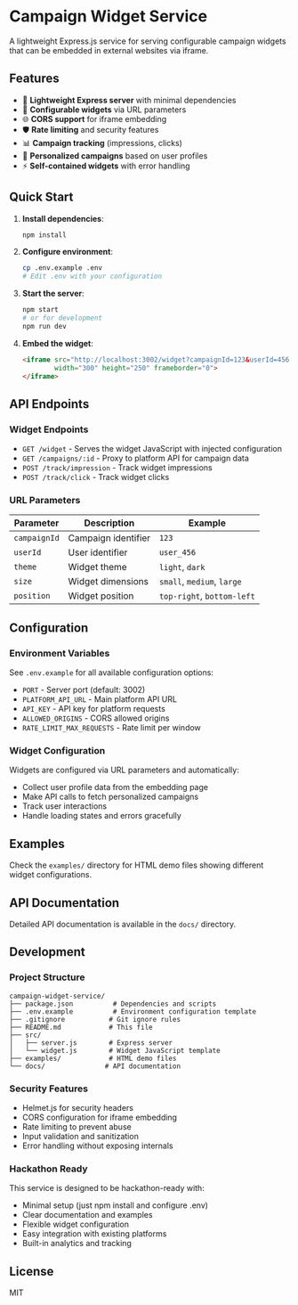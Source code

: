 # Campaign Widget Service

A lightweight Express.js service for serving configurable campaign widgets that can be embedded in external websites via iframe.

## Features

- 🚀 **Lightweight Express server** with minimal dependencies
- 🔧 **Configurable widgets** via URL parameters
- 🌐 **CORS support** for iframe embedding
- 🛡️ **Rate limiting** and security features
- 📊 **Campaign tracking** (impressions, clicks)
- 🎯 **Personalized campaigns** based on user profiles
- ⚡ **Self-contained widgets** with error handling

## Quick Start

1. **Install dependencies**:
   ```bash
   npm install
   ```

2. **Configure environment**:
   ```bash
   cp .env.example .env
   # Edit .env with your configuration
   ```

3. **Start the server**:
   ```bash
   npm start
   # or for development
   npm run dev
   ```

4. **Embed the widget**:
   ```html
   <iframe src="http://localhost:3002/widget?campaignId=123&userId=456" 
           width="300" height="250" frameborder="0">
   </iframe>
   ```

## API Endpoints

### Widget Endpoints

- `GET /widget` - Serves the widget JavaScript with injected configuration
- `GET /campaigns/:id` - Proxy to platform API for campaign data
- `POST /track/impression` - Track widget impressions
- `POST /track/click` - Track widget clicks

### URL Parameters

| Parameter | Description | Example |
|-----------|-------------|---------|
| `campaignId` | Campaign identifier | `123` |
| `userId` | User identifier | `user_456` |
| `theme` | Widget theme | `light`, `dark` |
| `size` | Widget dimensions | `small`, `medium`, `large` |
| `position` | Widget position | `top-right`, `bottom-left` |

## Configuration

### Environment Variables

See `.env.example` for all available configuration options:

- `PORT` - Server port (default: 3002)
- `PLATFORM_API_URL` - Main platform API URL
- `API_KEY` - API key for platform requests
- `ALLOWED_ORIGINS` - CORS allowed origins
- `RATE_LIMIT_MAX_REQUESTS` - Rate limit per window

### Widget Configuration

Widgets are configured via URL parameters and automatically:
- Collect user profile data from the embedding page
- Make API calls to fetch personalized campaigns
- Track user interactions
- Handle loading states and errors gracefully

## Examples

Check the `examples/` directory for HTML demo files showing different widget configurations.

## API Documentation

Detailed API documentation is available in the `docs/` directory.

## Development

### Project Structure

```
campaign-widget-service/
├── package.json          # Dependencies and scripts
├── .env.example          # Environment configuration template
├── .gitignore           # Git ignore rules
├── README.md            # This file
├── src/
│   ├── server.js        # Express server
│   └── widget.js        # Widget JavaScript template
├── examples/            # HTML demo files
└── docs/               # API documentation
```

### Security Features

- Helmet.js for security headers
- CORS configuration for iframe embedding
- Rate limiting to prevent abuse
- Input validation and sanitization
- Error handling without exposing internals

### Hackathon Ready

This service is designed to be hackathon-ready with:
- Minimal setup (just npm install and configure .env)
- Clear documentation and examples
- Flexible widget configuration
- Easy integration with existing platforms
- Built-in analytics and tracking

## License

MIT